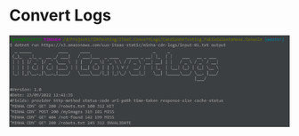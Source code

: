 ﻿# Convert Logs

<p align="center">
  <img src="images/output.png" alt="dotnet-template-onion logo"/>
</p>